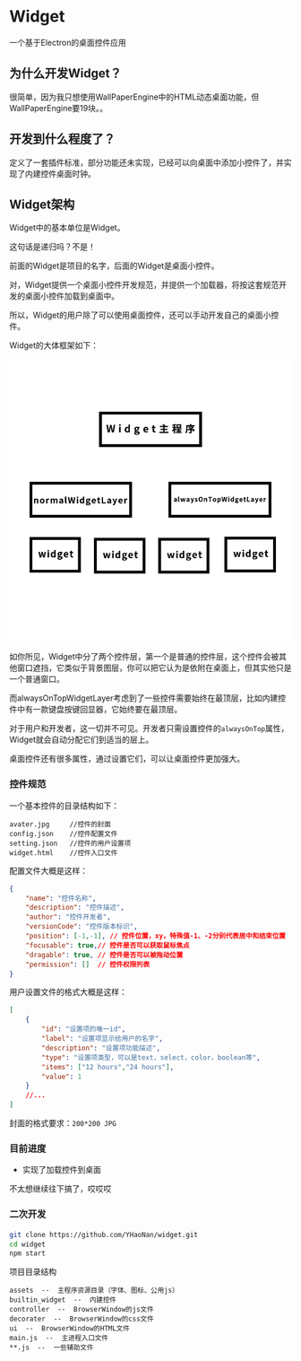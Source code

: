 # Widget

一个基于Electron的桌面控件应用

## 为什么开发Widget？

很简单，因为我只想使用WallPaperEngine中的HTML动态桌面功能，但WallPaperEngine要19块。。

## 开发到什么程度了？
定义了一套插件标准，部分功能还未实现，已经可以向桌面中添加小控件了，并实现了内建控件桌面时钟。

## Widget架构
Widget中的基本单位是Widget。

这句话是递归吗？不是！

前面的Widget是项目的名字，后面的Widget是桌面小控件。

对，Widget提供一个桌面小控件开发规范，并提供一个加载器，将按这套规范开发的桌面小控件加载到桌面中。

所以，Widget的用户除了可以使用桌面控件，还可以手动开发自己的桌面小控件。

Widget的大体框架如下：

![](./framework.jpg)

如你所见，Widget中分了两个控件层，第一个是普通的控件层，这个控件会被其他窗口遮挡，它类似于背景图层，你可以把它认为是依附在桌面上，但其实他只是一个普通窗口。

而alwaysOnTopWidgetLayer考虑到了一些控件需要始终在最顶层，比如内建控件中有一款键盘按键回显器，它始终要在最顶层。

对于用户和开发者，这一切并不可见。开发者只需设置控件的`alwaysOnTop`属性，Widget就会自动分配它们到适当的层上。

桌面控件还有很多属性，通过设置它们，可以让桌面控件更加强大。


### 控件规范
一个基本控件的目录结构如下：
```
avater.jpg     //控件的封面
config.json    //控件配置文件
setting.json   //控件的用户设置项
widget.html    //控件入口文件
```

配置文件大概是这样：
```json
{
    "name": "控件名称",
    "description": "控件描述",
    "author": "控件开发者",
    "versionCode": "控件版本标识",
    "position": [-1,-1], // 控件位置，xy，特殊值-1、-2分别代表居中和结束位置
    "focusable": true,// 控件是否可以获取鼠标焦点
    "dragable": true, // 控件是否可以被拖动位置
    "permission": []  // 控件权限列表
}
```

用户设置文件的格式大概是这样：
```json
[
    {
        "id": "设置项的唯一id",
        "label": "设置项显示给用户的名字",
        "description": "设置项功能描述", 
        "type": "设置项类型，可以是text，select，color，boolean等", 
        "items": ["12 hours","24 hours"],
        "value": 1 
    }
    //...
]
```

封面的格式要求：`200*200 JPG`

### 目前进度
* 实现了加载控件到桌面

不太想继续往下搞了，哎哎哎

### 二次开发

```bash
git clone https://github.com/YHaoNan/widget.git
cd widget
npm start
```

项目目录结构
```
assets  --  主程序资源目录（字体、图标、公用js）
builtin_widget  --  内建控件
controller  --  BrowserWindow的js文件
decorater  --  BrowserWindow的css文件
ui  --  BrowserWindow的HTML文件
main.js  --  主进程入口文件
**.js  --  一些辅助文件
```
